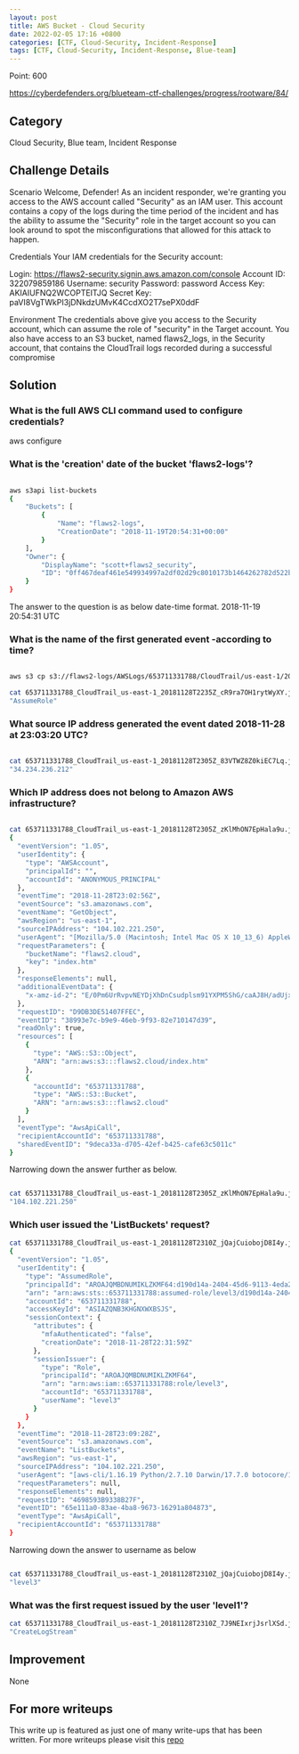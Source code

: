 ```yaml
---
layout: post
title: AWS Bucket - Cloud Security
date: 2022-02-05 17:16 +0800
categories: [CTF, Cloud-Security, Incident-Response]
tags: [CTF, Cloud-Security, Incident-Response, Blue-team]
---
```


Point: 600

<https://cyberdefenders.org/blueteam-ctf-challenges/progress/rootware/84/>

## Category

Cloud Security, Blue team, Incident Response

## Challenge Details

Scenario
Welcome, Defender! As an incident responder, we're granting you access to the AWS account called "Security" as an IAM user. This account contains a copy of the logs during the time period of the incident and has the ability to assume the "Security" role in the target account so you can look around to spot the misconfigurations that allowed for this attack to happen.

Credentials
Your IAM credentials for the Security account:

Login: <https://flaws2-security.signin.aws.amazon.com/console>
Account ID: 322079859186
Username: security
Password: password
Access Key: AKIAIUFNQ2WCOPTEITJQ
Secret Key: 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

Environment
The credentials above give you access to the Security account, which can assume the role of "security" in the Target account. You also have access to an S3 bucket, named flaws2_logs, in the Security account, that contains the CloudTrail logs recorded during a successful compromise

## Solution

### What is the full AWS CLI command used to configure credentials?

aws configure

### What is the 'creation' date of the bucket 'flaws2-logs'?

```bash

aws s3api list-buckets
{
    "Buckets": [
        {
            "Name": "flaws2-logs",
            "CreationDate": "2018-11-19T20:54:31+00:00"
        }
    ],
    "Owner": {
        "DisplayName": "scott+flaws2_security",
        "ID": "0ff467deaf461e549934997a2df02d29c8010173b1464262782d522bce63bf46"
    }
}
```

The answer to the question is as below date-time format.
2018-11-19 20:54:31 UTC

### What is the name of the first generated event -according to time?

```bash

aws s3 cp s3://flaws2-logs/AWSLogs/653711331788/CloudTrail/us-east-1/2018/11/28/653711331788_CloudTrail_us-east-1_20181128T2235Z_cR9ra7OH1rytWyXY.json.gz . --no-sign-request

cat 653711331788_CloudTrail_us-east-1_20181128T2235Z_cR9ra7OH1rytWyXY.json | jq '.Records[0].eventName'
"AssumeRole"
```

### What source IP address generated the event dated 2018-11-28 at 23:03:20 UTC?

```bash

cat 653711331788_CloudTrail_us-east-1_20181128T2305Z_83VTWZ8Z0kiEC7Lq.json | jq '.Records[0].sourceIPAddress'
"34.234.236.212"

```

### Which IP address does not belong to Amazon AWS infrastructure?

```bash

cat 653711331788_CloudTrail_us-east-1_20181128T2305Z_zKlMhON7EpHala9u.json | jq '.Records[0]'
{
  "eventVersion": "1.05",
  "userIdentity": {
    "type": "AWSAccount",
    "principalId": "",
    "accountId": "ANONYMOUS_PRINCIPAL"
  },
  "eventTime": "2018-11-28T23:02:56Z",
  "eventSource": "s3.amazonaws.com",
  "eventName": "GetObject",
  "awsRegion": "us-east-1",
  "sourceIPAddress": "104.102.221.250",
  "userAgent": "[Mozilla/5.0 (Macintosh; Intel Mac OS X 10_13_6) AppleWebKit/537.36 (KHTML, like Gecko) Chrome/70.0.3538.110 Safari/537.36]",
  "requestParameters": {
    "bucketName": "flaws2.cloud",
    "key": "index.htm"
  },
  "responseElements": null,
  "additionalEventData": {
    "x-amz-id-2": "E/0Pm6UrRvpvNEYDjXhDnCsudplsm91YXPM5ShG/caAJ8H/adUjxO4fTIWRNKLwkVB9G6zEszOI="
  },
  "requestID": "D9DB3DE51407FFEC",
  "eventID": "38993e7c-b9e9-46eb-9f93-82e710147d39",
  "readOnly": true,
  "resources": [
    {
      "type": "AWS::S3::Object",
      "ARN": "arn:aws:s3:::flaws2.cloud/index.htm"
    },
    {
      "accountId": "653711331788",
      "type": "AWS::S3::Bucket",
      "ARN": "arn:aws:s3:::flaws2.cloud"
    }
  ],
  "eventType": "AwsApiCall",
  "recipientAccountId": "653711331788",
  "sharedEventID": "9deca33a-d705-42ef-b425-cafe63c5011c"
}
```

Narrowing down the answer further as below.

```bash

cat 653711331788_CloudTrail_us-east-1_20181128T2305Z_zKlMhON7EpHala9u.json | jq '.Records[0].sourceIPAddress'
"104.102.221.250"
```

### Which user issued the 'ListBuckets' request?

```bash
cat 653711331788_CloudTrail_us-east-1_20181128T2310Z_jQajCuiobojD8I4y.json | jq '.Records[0]'
{
  "eventVersion": "1.05",
  "userIdentity": {
    "type": "AssumedRole",
    "principalId": "AROAJQMBDNUMIKLZKMF64:d190d14a-2404-45d6-9113-4eda22d7f2c7",
    "arn": "arn:aws:sts::653711331788:assumed-role/level3/d190d14a-2404-45d6-9113-4eda22d7f2c7",
    "accountId": "653711331788",
    "accessKeyId": "ASIAZQNB3KHGNXWXBSJS",
    "sessionContext": {
      "attributes": {
        "mfaAuthenticated": "false",
        "creationDate": "2018-11-28T22:31:59Z"
      },
      "sessionIssuer": {
        "type": "Role",
        "principalId": "AROAJQMBDNUMIKLZKMF64",
        "arn": "arn:aws:iam::653711331788:role/level3",
        "accountId": "653711331788",
        "userName": "level3"
      }
    }
  },
  "eventTime": "2018-11-28T23:09:28Z",
  "eventSource": "s3.amazonaws.com",
  "eventName": "ListBuckets",
  "awsRegion": "us-east-1",
  "sourceIPAddress": "104.102.221.250",
  "userAgent": "[aws-cli/1.16.19 Python/2.7.10 Darwin/17.7.0 botocore/1.12.9]",
  "requestParameters": null,
  "responseElements": null,
  "requestID": "4698593B9338B27F",
  "eventID": "65e111a0-83ae-4ba8-9673-16291a804873",
  "eventType": "AwsApiCall",
  "recipientAccountId": "653711331788"
}
```

Narrowing down the answer to username as below

```bash

cat 653711331788_CloudTrail_us-east-1_20181128T2310Z_jQajCuiobojD8I4y.json | jq '.Records[0].userIdentity.sessionContext.sessionIssuer.userName'
"level3"

```

### What was the first request issued by the user 'level1'?

```bash
cat 653711331788_CloudTrail_us-east-1_20181128T2310Z_7J9NEIxrjJsrlXSd.json | jq '.Records[0].eventName'
"CreateLogStream"
```

## Improvement

None

## For more writeups

This write up is featured as just one of many write-ups that has been written. For more writeups please visit this [repo](https://github.com/brootware/CTF-Writeups)
